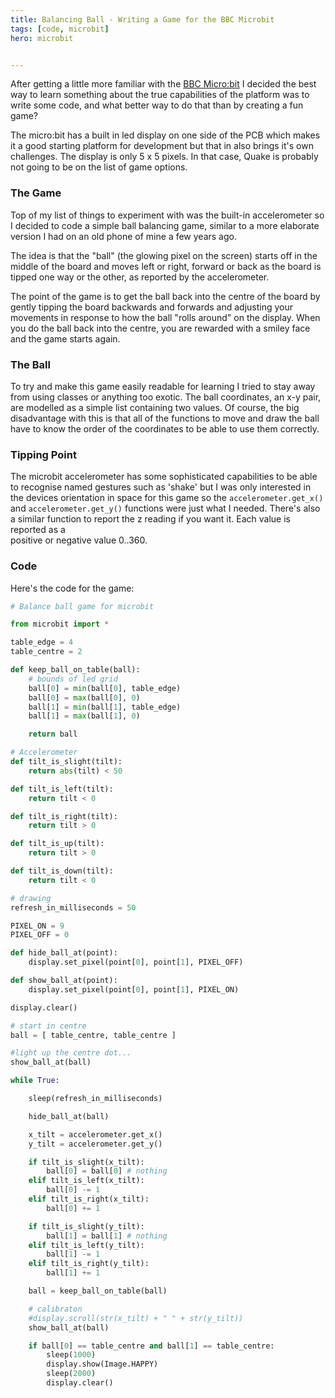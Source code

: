```yaml
---
title: Balancing Ball - Writing a Game for the BBC Microbit
tags: [code, microbit]
hero: microbit


---
```


After getting a little more familiar with the <a href="http://www.microbit.co.uk/">BBC Micro:bit</a> I decided
the best way to learn something about the true capabilities of the platform was to write some code, and
what better way to do that than by creating a fun game?

The micro:bit has a built in led display on one side of the PCB which makes it a good
starting platform for development but that in also brings it's own challenges. The display
is only 5 x 5 pixels. In that case, Quake is probably not going to be on the list of game options.

### The Game

Top of my list of things to experiment with was the built-in accelerometer so I decided
to code a simple ball balancing game, similar to a more elaborate version I had on
an old phone of mine a few years ago.

The idea is that the "ball" (the glowing pixel on the screen) starts off in the middle of the board and moves left or right,
forward or back as the board is tipped one way or the other, as reported by the accelerometer.

The point of the game is to get the ball back into the centre of the board by gently tipping the
board backwards and forwards and adjusting your movements in response to how the ball "rolls around"
on the display. When you do the ball back into the centre, you are rewarded with a smiley face and
the game starts again.

### The Ball

To try and make this game easily readable for learning I tried to stay away from using classes or
anything too exotic. The ball coordinates, an x-y pair, are modelled as a simple list containing two
values. Of course, the big disadvantage with this is that all of the functions to move and draw the ball
have to know the order of the coordinates to be able to use them correctly.

### Tipping Point

The microbit accelerometer has some sophisticated capabilities to be able to recognise named gestures
such as 'shake' but I was only interested in the devices orientation in space for this game so the
<code>accelerometer.get_x()</code> and <code>accelerometer.get_y()</code> functions were
just what I needed. There's also a similar function to report the z reading if you want it. Each value is reported as a  
positive or negative value 0..360.

### Code

Here's the code for the game:

```python
# Balance ball game for microbit

from microbit import *

table_edge = 4
table_centre = 2

def keep_ball_on_table(ball):
    # bounds of led grid
    ball[0] = min(ball[0], table_edge)
    ball[0] = max(ball[0], 0)
    ball[1] = min(ball[1], table_edge)
    ball[1] = max(ball[1], 0)

    return ball

# Accelerometer
def tilt_is_slight(tilt):
    return abs(tilt) < 50

def tilt_is_left(tilt):
    return tilt < 0

def tilt_is_right(tilt):
    return tilt > 0

def tilt_is_up(tilt):
    return tilt > 0

def tilt_is_down(tilt):
    return tilt < 0

# drawing
refresh_in_milliseconds = 50

PIXEL_ON = 9
PIXEL_OFF = 0

def hide_ball_at(point):
    display.set_pixel(point[0], point[1], PIXEL_OFF)

def show_ball_at(point):
    display.set_pixel(point[0], point[1], PIXEL_ON)

display.clear()

# start in centre
ball = [ table_centre, table_centre ]

#light up the centre dot...
show_ball_at(ball)

while True:

    sleep(refresh_in_milliseconds)

    hide_ball_at(ball)

    x_tilt = accelerometer.get_x()
    y_tilt = accelerometer.get_y()

    if tilt_is_slight(x_tilt):
        ball[0] = ball[0] # nothing
    elif tilt_is_left(x_tilt):
        ball[0] -= 1
    elif tilt_is_right(x_tilt):
        ball[0] += 1

    if tilt_is_slight(y_tilt):
        ball[1] = ball[1] # nothing
    elif tilt_is_left(y_tilt):
        ball[1] -= 1
    elif tilt_is_right(y_tilt):
        ball[1] += 1

    ball = keep_ball_on_table(ball)

    # calibraton
    #display.scroll(str(x_tilt) + " " + str(y_tilt))
    show_ball_at(ball)

    if ball[0] == table_centre and ball[1] == table_centre:
        sleep(1000)
        display.show(Image.HAPPY)
        sleep(2000)
        display.clear()
        
```
